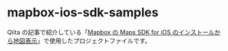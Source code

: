 # mapbox-ios-sdk-samples

Qiita の記事で紹介している「[Mapbox の Maps SDK for iOS のインストールから地図表示](https://qiita.com/ValueCreation/items/0f099269e1b6cac9bbf1)」で使用したプロジェクトファイルです。
